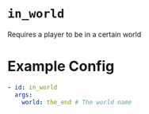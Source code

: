 # `in_world`

Requires a player to be in a certain world

# Example Config
```yaml
- id: in_world
  args:
    world: the_end # The world name
```
